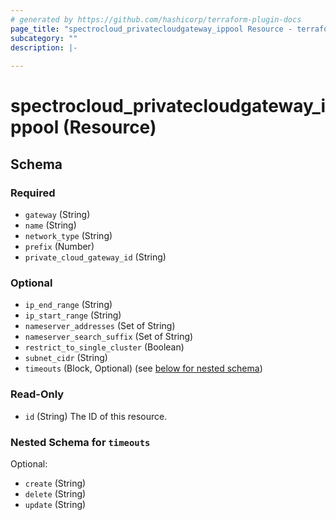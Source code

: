 ```yaml
---
# generated by https://github.com/hashicorp/terraform-plugin-docs
page_title: "spectrocloud_privatecloudgateway_ippool Resource - terraform-provider-spectrocloud"
subcategory: ""
description: |-
  
---
```


# spectrocloud_privatecloudgateway_ippool (Resource)





<!-- schema generated by tfplugindocs -->
## Schema

### Required

- `gateway` (String)
- `name` (String)
- `network_type` (String)
- `prefix` (Number)
- `private_cloud_gateway_id` (String)

### Optional

- `ip_end_range` (String)
- `ip_start_range` (String)
- `nameserver_addresses` (Set of String)
- `nameserver_search_suffix` (Set of String)
- `restrict_to_single_cluster` (Boolean)
- `subnet_cidr` (String)
- `timeouts` (Block, Optional) (see [below for nested schema](#nestedblock--timeouts))

### Read-Only

- `id` (String) The ID of this resource.

<a id="nestedblock--timeouts"></a>
### Nested Schema for `timeouts`

Optional:

- `create` (String)
- `delete` (String)
- `update` (String)


